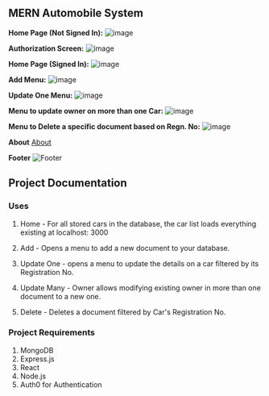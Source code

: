 ## MERN Automobile System
**Home Page (Not Signed In):**
![image](https://user-images.githubusercontent.com/77758884/179178290-9d8771c4-1f13-4494-9f6b-a91a476e799c.png)

**Authorization Screen:**
![image](https://user-images.githubusercontent.com/77758884/179180334-5c9f3fe1-656f-4f74-90f7-9abf26b6e0ee.png)

**Home Page (Signed In):**
![image](https://user-images.githubusercontent.com/77758884/178914860-6e5ac240-6981-4a52-94e1-e9dc5a4aa848.png)

**Add Menu:**
![image](https://user-images.githubusercontent.com/77758884/178915023-b57eb3d6-cb71-4656-9161-f58518732020.png)

**Update One Menu:**
![image](https://user-images.githubusercontent.com/77758884/178915130-d62b2cc9-620f-40cd-bcb4-f115e024ebd8.png)

**Menu to update owner on more than one Car:**
![image](https://user-images.githubusercontent.com/77758884/178915221-2879fa06-f2d0-45c9-846f-d4ab4920fc2d.png)

**Menu to Delete a specific document based on Regn. No:**
![image](https://user-images.githubusercontent.com/77758884/178915311-2a939c24-3228-4d4d-81ae-e70decf225d4.png)

**About**
[About]()

**Footer**
![Footer]()

## Project Documentation
### Uses

1. Home - For all stored cars in the database, the car list loads everything existing at localhost: 3000

2. Add - Opens a menu to add a new document to your database.

3. Update One - opens a menu to update the details on a car filtered by its Registration No.

4. Update Many - Owner allows modifying existing owner in more than one document to a new one.

5. Delete - Deletes a document filtered by Car's Registration No.

### Project Requirements

1. MongoDB
2. Express.js
3. React
4. Node.js
5. Auth0 for Authentication
